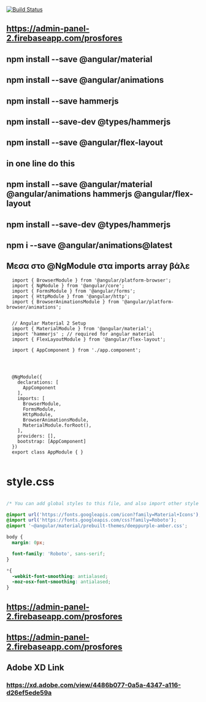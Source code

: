 [![Build Status](https://travis-ci.org/George35mk/Admin-panel-2.svg?branch=master)](https://travis-ci.org/George35mk/Admin-panel-2)

## https://admin-panel-2.firebaseapp.com/prosfores

## npm install --save @angular/material
## npm install --save @angular/animations 
## npm install --save hammerjs
## npm install --save-dev @types/hammerjs
## npm install --save @angular/flex-layout 

## in one line do this
## npm install --save @angular/material @angular/animations hammerjs @angular/flex-layout
## npm install --save-dev @types/hammerjs

## npm i --save @angular/animations@latest


<!--## npm install --save ng2-flex-layout -->

## Μεσα στο @NgModule στα imports array βάλε


```
  import { BrowserModule } from '@angular/platform-browser';
  import { NgModule } from '@angular/core';
  import { FormsModule } from '@angular/forms';
  import { HttpModule } from '@angular/http';
  import { BrowserAnimationsModule } from '@angular/platform-browser/animations';


  // Angular Material 2 Setup
  import { MaterialModule } from '@angular/material';
  import 'hammerjs' ; // required for angular material
  import { FlexLayoutModule } from '@angular/flex-layout';
  
  import { AppComponent } from './app.component';




  @NgModule({
    declarations: [
      AppComponent
    ],
    imports: [
      BrowserModule,
      FormsModule,
      HttpModule,
      BrowserAnimationsModule,
      MaterialModule.forRoot(),
    ],
    providers: [],
    bootstrap: [AppComponent]
  })
  export class AppModule { }


```


# style.css

```css

/* You can add global styles to this file, and also import other style files */

@import url('https://fonts.googleapis.com/icon?family=Material+Icons');
@import url('https://fonts.googleapis.com/css?family=Roboto');
@import '~@angular/material/prebuilt-themes/deeppurple-amber.css';

body {
  margin: 0px;

  font-family: 'Roboto', sans-serif;	
}

*{
  -webkit-font-smoothing: antialased;
  -moz-osx-font-smoothing: antialased;
}

```


## https://admin-panel-2.firebaseapp.com/prosfores
## https://admin-panel-2.firebaseapp.com/prosfores


## Adobe XD Link
### https://xd.adobe.com/view/4486b077-0a5a-4347-a116-d26ef5ede59a
